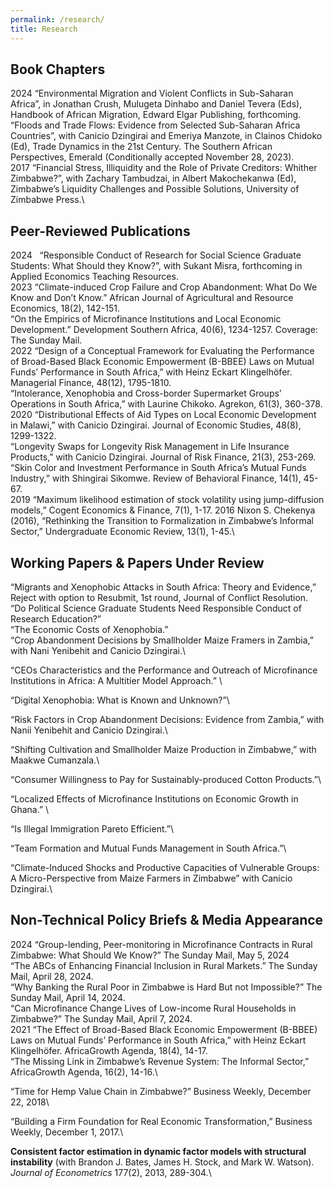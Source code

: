 ```yaml
---
permalink: /research/
title: Research
---
```


## Book Chapters
2024  “Environmental Migration and Violent Conflicts in Sub-Saharan Africa”, in Jonathan Crush, Mulugeta Dinhabo and Daniel Tevera (Eds), Handbook of African Migration, Edward Elgar Publishing, forthcoming.\
“Floods and Trade Flows: Evidence from Selected Sub-Saharan Africa Countries”, with Canicio Dzingirai and Emeriya Manzote, in Clainos Chidoko (Ed), Trade Dynamics in the 21st Century. The Southern African Perspectives, Emerald (Conditionally accepted November 28, 2023).\
2017	“Financial Stress, Illiquidity and the Role of Private Creditors: Whither Zimbabwe?”, with Zachary Tambudzai, in Albert Makochekanwa (Ed), Zimbabwe’s Liquidity Challenges and Possible Solutions, University of Zimbabwe Press.\

## Peer-Reviewed Publications
2024 &nbsp; “Responsible Conduct of Research for Social Science Graduate Students: What Should they Know?”, with Sukant Misra, forthcoming in 
         Applied Economics Teaching Resources.\
2023   “Climate-induced Crop Failure and Crop Abandonment: What Do We Know and Don’t Know.” African Journal of Agricultural and Resource 
         Economics, 18(2), 142-151.\
“On the Empirics of Microfinance Institutions and Local Economic Development.” Development Southern Africa, 40(6), 1234-1257. Coverage: The Sunday Mail.\
2022	“Design of a Conceptual Framework for Evaluating the Performance of Broad-Based Black Economic Empowerment (B-BBEE) Laws on Mutual 
         Funds’ Performance in South Africa,” with Heinz Eckart Klingelhöfer. Managerial Finance, 48(12), 1795-1810.\
         “Intolerance, Xenophobia and Cross-border Supermarket Groups’ Operations in South Africa,” with Laurine Chikoko. Agrekon, 61(3), 
          360-378.\
2020	“Distributional Effects of Aid Types on Local Economic Development in Malawi,” with Canicio Dzingirai.  Journal of Economic 
         Studies, 48(8), 1299-1322.\
“Longevity Swaps for Longevity Risk Management in Life Insurance Products,” with Canicio Dzingirai. Journal of Risk Finance, 21(3), 253-269.\
“Skin Color and Investment Performance in South Africa’s Mutual Funds Industry,” with Shingirai Sikomwe. Review of Behavioral Finance, 14(1), 45-67.\
2019	“Maximum likelihood estimation of stock volatility using jump-diffusion models,” Cogent Economics & Finance, 7(1), 1-17.
2016	Nixon S. Chekenya (2016), “Rethinking the Transition to Formalization in Zimbabwe’s Informal Sector,” Undergraduate Economic Review, 13(1), 1-45.\

## Working Papers & Papers Under Review
“Migrants and Xenophobic Attacks in South Africa: Theory and Evidence,” Reject with option to Resubmit, 1st round, Journal of Conflict Resolution.\
“Do Political Science Graduate Students Need Responsible Conduct of Research Education?” \
“The Economic Costs of Xenophobia.”\
“Crop Abandonment Decisions by Smallholder Maize Framers in Zambia,” with Nani Yenibehit and Canicio Dzingirai.\

“CEOs Characteristics and the Performance and Outreach of Microfinance Institutions in Africa: A Multitier Model Approach.” \

“Digital Xenophobia: What is Known and Unknown?”\

“Risk Factors in Crop Abandonment Decisions: Evidence from Zambia,” with Nanii Yenibehit and Canicio Dzingirai.\

“Shifting Cultivation and Smallholder Maize Production in Zimbabwe,” with Maakwe Cumanzala.\ 

“Consumer Willingness to Pay for Sustainably-produced Cotton Products.”\

“Localized Effects of Microfinance Institutions on Economic Growth in Ghana.” \

“Is Illegal Immigration Pareto Efficient.”\

“Team Formation and Mutual Funds Management in South Africa.”\

“Climate-Induced Shocks and Productive Capacities of Vulnerable Groups: A Micro-Perspective from Maize Farmers in Zimbabwe” with Canicio Dzingirai.\

## Non-Technical Policy Briefs & Media Appearance
2024	“Group-lending, Peer-monitoring in Microfinance Contracts in Rural Zimbabwe: What Should We Know?” The Sunday Mail, May 5, 2024\
“The ABCs of Enhancing Financial Inclusion in Rural Markets.” The Sunday Mail, April 28, 2024.\
	“Why Banking the Rural Poor in Zimbabwe is Hard But not Impossible?” The Sunday Mail, April 14, 2024.\
“Can Microfinance Change Lives of Low-income Rural Households in Zimbabwe?” The Sunday Mail, April 7, 2024.\
2021	“The Effect of Broad-Based Black Economic Empowerment (B-BBEE) Laws on Mutual Funds’ Performance in South Africa,” with Heinz Eckart Klingelhöfer. AfricaGrowth Agenda, 18(4), 14-17.\
“The Missing Link in Zimbabwe’s Revenue System: The Informal Sector,” AfricaGrowth Agenda, 16(2), 14-16.\

“Time for Hemp Value Chain in Zimbabwe?” Business Weekly, December 22, 2018\

“Building a Firm Foundation for Real Economic Transformation,” Business Weekly, December 1, 2017.\









**Consistent factor estimation in dynamic factor models with structural instability** (with Brandon J. Bates, James H. Stock, and Mark W. Watson). *Journal of Econometrics* 177(2), 2013, 289-304.\
